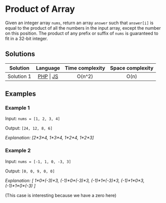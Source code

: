 # Product of Array

Given an integer array `nums`, return an array `answer` such that `answer[i]` is
equal to the product of all the numbers in the input array, except the number on
this position. The product of any prefix or suffix of `nums` is guaranteed to
fit in a 32-bit integer.

## Solutions

| Solution   | Language                   | Time complexity | Space complexity |
|:----------:|:--------------------------:|:---------------:|:----------------:|
| Solution 1 | [PHP][PHP-1] \| [JS][JS-1] | O(n^2)          | O(n)             |

## Examples

### Example 1

Input: `nums = [1, 2, 3, 4]`

Output: `[24, 12, 8, 6]`

*Explanation: [2\*3\*4, 1\*3\*4, 1\*2\*4, 1\*2\*3]*

### Example 2

Input: `nums = [-1, 1, 0, -3, 3]`

Output: `[0, 0, 9, 0, 0]`

*Explanation: [
1\*0\*(-3)\*3,
(-1)\*0\*(-3)\*3,
(-1)\*1\*(-3)\*3,
(-1)\*1\*0\*3,
(-1)\*1\*0\*(-3)
]*

(This case is interesting because we have a zero here)

[PHP-1]: ../solutions/php/002-ProductOfArray/solution-1.php

[JS-1]: ../solutions/js/002-ProductOfArray/solution-1.js
